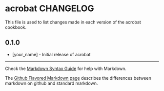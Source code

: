 acrobat CHANGELOG
=================

This file is used to list changes made in each version of the acrobat cookbook.

0.1.0
-----
- [your_name] - Initial release of acrobat

- - -
Check the [Markdown Syntax Guide](http://daringfireball.net/projects/markdown/syntax) for help with Markdown.

The [Github Flavored Markdown page](http://github.github.com/github-flavored-markdown/) describes the differences between markdown on github and standard markdown.
